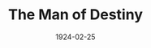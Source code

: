 ---
title: The Man of Destiny
date: 1924-02-25
opening_date: 1924-02-25
closing_date:
layout: productions
playbill:
Theatre: Theatre Jacksonville
cast:
- The Lieutenant: Dick Grether
- Napoleon: George W. Hardee
- The Lady: Grace Hilditch Holt
- Giuseppe: James Royall
crew:
- Director: Harrison Gibbs Prentice
- Stage Setting: Mrs. Leo Benedict
- Scene Painting: Harrison Gibbs Prentice
understudies:
orchestra:
---